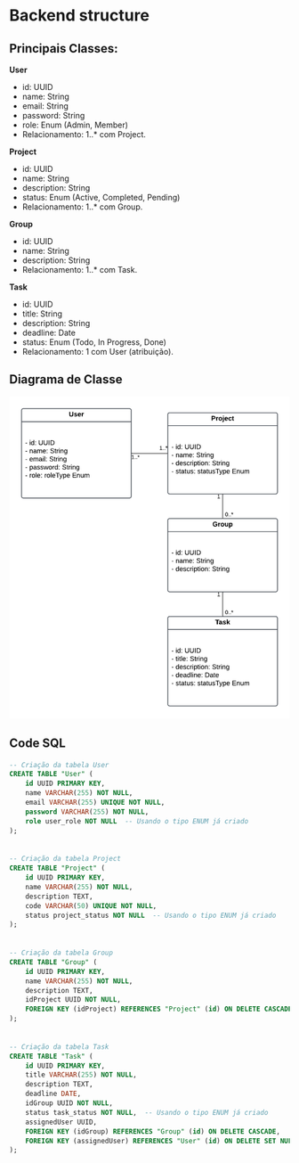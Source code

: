 # Backend structure

## Principais Classes:

**User**
- id: UUID
- name: String
- email: String
- password: String
- role: Enum (Admin, Member)
- Relacionamento: 1..* com Project.

**Project**
- id: UUID
- name: String
- description: String
- status: Enum (Active, Completed, Pending)
- Relacionamento: 1..* com Group.

**Group**
- id: UUID
- name: String
- description: String
- Relacionamento: 1..* com Task.

**Task**
- id: UUID
- title: String
- description: String
- deadline: Date
- status: Enum (Todo, In Progress, Done)
- Relacionamento: 1 com User (atribuição).

## Diagrama de Classe
<img src="./img/DiagramaSolve4u.png" alt="Descrição da Imagem" width="600">


## Code SQL
```SQL
-- Criação da tabela User
CREATE TABLE "User" (
    id UUID PRIMARY KEY,
    name VARCHAR(255) NOT NULL,
    email VARCHAR(255) UNIQUE NOT NULL,
    password VARCHAR(255) NOT NULL,
    role user_role NOT NULL  -- Usando o tipo ENUM já criado
);


-- Criação da tabela Project
CREATE TABLE "Project" (
    id UUID PRIMARY KEY,
    name VARCHAR(255) NOT NULL,
    description TEXT,
    code VARCHAR(50) UNIQUE NOT NULL,
    status project_status NOT NULL  -- Usando o tipo ENUM já criado
);


-- Criação da tabela Group
CREATE TABLE "Group" (
    id UUID PRIMARY KEY,
    name VARCHAR(255) NOT NULL,
    description TEXT,
    idProject UUID NOT NULL,
    FOREIGN KEY (idProject) REFERENCES "Project" (id) ON DELETE CASCADE
);


-- Criação da tabela Task
CREATE TABLE "Task" (
    id UUID PRIMARY KEY,
    title VARCHAR(255) NOT NULL,
    description TEXT,
    deadline DATE,
    idGroup UUID NOT NULL,
    status task_status NOT NULL,  -- Usando o tipo ENUM já criado
    assignedUser UUID,
    FOREIGN KEY (idGroup) REFERENCES "Group" (id) ON DELETE CASCADE,
    FOREIGN KEY (assignedUser) REFERENCES "User" (id) ON DELETE SET NULL
);

```
